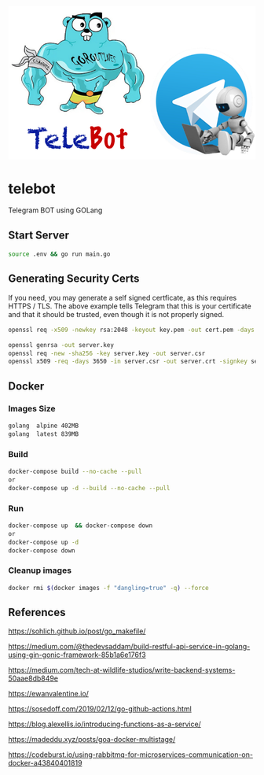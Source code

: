 ![TeleBot](./docs/images/telebot.jpg)

# telebot

Telegram BOT using GOLang

## Start Server

```bash
source .env && go run main.go
```

## Generating Security Certs

If you need, you may generate a self signed certficate, as this requires HTTPS / TLS. The above example tells Telegram that this is your certificate and that it should be trusted, even though it is not properly signed.

```bash
openssl req -x509 -newkey rsa:2048 -keyout key.pem -out cert.pem -days 3560 -subj "//O=Org\CN=Test" -nodes
```

```bash
openssl genrsa -out server.key
openssl req -new -sha256 -key server.key -out server.csr
openssl x509 -req -days 3650 -in server.csr -out server.crt -signkey server.key
```

## Docker

### Images Size

```bash
golang  alpine 402MB
golang  latest 839MB
```

### Build

```bash
docker-compose build --no-cache --pull
or
docker-compose up -d --build --no-cache --pull
```

### Run

```bash
docker-compose up  && docker-compose down
or
docker-compose up -d
docker-compose down
```

### Cleanup <none> images

```bash
docker rmi $(docker images -f "dangling=true" -q) --force
```

## References

https://sohlich.github.io/post/go_makefile/

https://medium.com/@thedevsaddam/build-restful-api-service-in-golang-using-gin-gonic-framework-85b1a6e176f3

https://medium.com/tech-at-wildlife-studios/write-backend-systems-50aae8db849e

https://ewanvalentine.io/

https://sosedoff.com/2019/02/12/go-github-actions.html

https://blog.alexellis.io/introducing-functions-as-a-service/

https://madeddu.xyz/posts/goa-docker-multistage/

https://codeburst.io/using-rabbitmq-for-microservices-communication-on-docker-a43840401819
